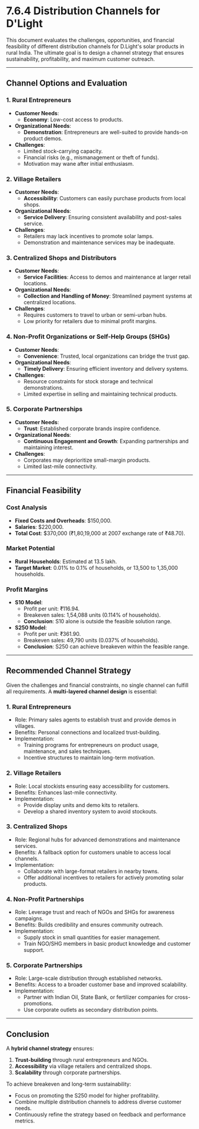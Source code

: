 # 7.6.4 Distribution Channels for D'Light

This document evaluates the challenges, opportunities, and financial feasibility of different distribution channels for D.Light's solar products in rural India. The ultimate goal is to design a channel strategy that ensures sustainability, profitability, and maximum customer outreach.

---

## **Channel Options and Evaluation**

### **1. Rural Entrepreneurs**
- **Customer Needs**: 
  - **Economy**: Low-cost access to products.
- **Organizational Needs**: 
  - **Demonstration**: Entrepreneurs are well-suited to provide hands-on product demos.
- **Challenges**:
  - Limited stock-carrying capacity.
  - Financial risks (e.g., mismanagement or theft of funds).
  - Motivation may wane after initial enthusiasm.

### **2. Village Retailers**
- **Customer Needs**:
  - **Accessibility**: Customers can easily purchase products from local shops.
- **Organizational Needs**:
  - **Service Delivery**: Ensuring consistent availability and post-sales service.
- **Challenges**:
  - Retailers may lack incentives to promote solar lamps.
  - Demonstration and maintenance services may be inadequate.

### **3. Centralized Shops and Distributors**
- **Customer Needs**:
  - **Service Facilities**: Access to demos and maintenance at larger retail locations.
- **Organizational Needs**:
  - **Collection and Handling of Money**: Streamlined payment systems at centralized locations.
- **Challenges**:
  - Requires customers to travel to urban or semi-urban hubs.
  - Low priority for retailers due to minimal profit margins.

### **4. Non-Profit Organizations or Self-Help Groups (SHGs)**
- **Customer Needs**:
  - **Convenience**: Trusted, local organizations can bridge the trust gap.
- **Organizational Needs**:
  - **Timely Delivery**: Ensuring efficient inventory and delivery systems.
- **Challenges**:
  - Resource constraints for stock storage and technical demonstrations.
  - Limited expertise in selling and maintaining technical products.

### **5. Corporate Partnerships**
- **Customer Needs**:
  - **Trust**: Established corporate brands inspire confidence.
- **Organizational Needs**:
  - **Continuous Engagement and Growth**: Expanding partnerships and maintaining interest.
- **Challenges**:
  - Corporates may deprioritize small-margin products.
  - Limited last-mile connectivity.

---

## **Financial Feasibility**

### **Cost Analysis**
- **Fixed Costs and Overheads**: $150,000.
- **Salaries**: $220,000.
- **Total Cost**: $370,000 (₹1,80,19,000 at 2007 exchange rate of ₹48.70).

### **Market Potential**
- **Rural Households**: Estimated at 13.5 lakh.
- **Target Market**: 0.01% to 0.1% of households, or 13,500 to 1,35,000 households.

### **Profit Margins**
- **S10 Model**:
  - Profit per unit: ₹116.94.
  - Breakeven sales: 1,54,088 units (0.114% of households).
  - **Conclusion**: S10 alone is outside the feasible solution range.
- **S250 Model**:
  - Profit per unit: ₹361.90.
  - Breakeven sales: 49,790 units (0.037% of households).
  - **Conclusion**: S250 can achieve breakeven within the feasible range.

---

## **Recommended Channel Strategy**

Given the challenges and financial constraints, no single channel can fulfill all requirements. A **multi-layered channel design** is essential:

### **1. Rural Entrepreneurs**
- Role: Primary sales agents to establish trust and provide demos in villages.
- Benefits: Personal connections and localized trust-building.
- Implementation:
  - Training programs for entrepreneurs on product usage, maintenance, and sales techniques.
  - Incentive structures to maintain long-term motivation.

### **2. Village Retailers**
- Role: Local stockists ensuring easy accessibility for customers.
- Benefits: Enhances last-mile connectivity.
- Implementation:
  - Provide display units and demo kits to retailers.
  - Develop a shared inventory system to avoid stockouts.

### **3. Centralized Shops**
- Role: Regional hubs for advanced demonstrations and maintenance services.
- Benefits: A fallback option for customers unable to access local channels.
- Implementation:
  - Collaborate with large-format retailers in nearby towns.
  - Offer additional incentives to retailers for actively promoting solar products.

### **4. Non-Profit Partnerships**
- Role: Leverage trust and reach of NGOs and SHGs for awareness campaigns.
- Benefits: Builds credibility and ensures community outreach.
- Implementation:
  - Supply stock in small quantities for easier management.
  - Train NGO/SHG members in basic product knowledge and customer support.

### **5. Corporate Partnerships**
- Role: Large-scale distribution through established networks.
- Benefits: Access to a broader customer base and improved scalability.
- Implementation:
  - Partner with Indian Oil, State Bank, or fertilizer companies for cross-promotions.
  - Use corporate outlets as secondary distribution points.

---

## **Conclusion**

A **hybrid channel strategy** ensures:
1. **Trust-building** through rural entrepreneurs and NGOs.
2. **Accessibility** via village retailers and centralized shops.
3. **Scalability** through corporate partnerships.

To achieve breakeven and long-term sustainability:
- Focus on promoting the S250 model for higher profitability.
- Combine multiple distribution channels to address diverse customer needs.
- Continuously refine the strategy based on feedback and performance metrics.
